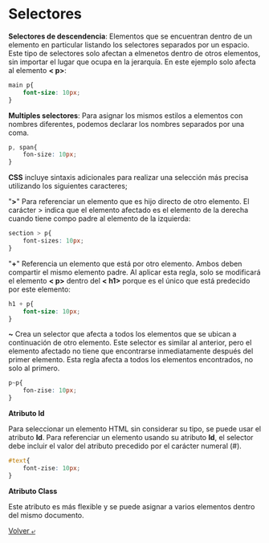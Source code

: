 # Selectores

**Selectores de descendencia**: Elementos que se encuentran dentro de un elemento en particular listando los selectores separados por un espacio. Este tipo de selectores solo afectan a elmenetos dentro de otros elementos, sin importar el lugar que ocupa en la jerarquía. En este ejemplo solo afecta al elemento **< p>**:

```CSS
main p{
    font-size: 10px;
}
```

**Multiples selectores**: Para asignar los mismos estilos a elementos con nombres diferentes, podemos declarar los nombres separados por una coma.

```CSS
p, span{
    fon-size: 10px;
}
```

**CSS** incluye sintaxis adicionales para realizar una selección más precisa utilizando los siguientes caracteres;

"**>**" Para referenciar un elemento que es hijo directo de otro elemento. El carácter > indica que el elemento afectado es el elemento de la derecha cuando tiene compo padre al elemento de la izquierda:

```CSS
section > p{
    font-sizes: 10px;
}
```

"**+**" Referencia un elemento que está por otro elemento. Ambos deben compartir el mismo elemento padre. Al aplicar esta regla, solo se modificará el elemento **< p>** dentro del **< h1>** porque es el único que está predecido por este elemento:

```CSS
h1 + p{
    font-size: 10px;
}
```

**~** Crea un selector que afecta a todos los elementos que se ubican a continuación de otro elemento. Este selector es similar al anterior, pero el elemento afectado no tiene que encontrarse inmediatamente después del primer elemento. Esta regla afecta a todos los elementos encontrados, no solo al primero.

```CSS
p~p{
    fon-zise: 10px;
}
```

**Atributo Id**

Para seleccionar un elemento HTML sin considerar su tipo, se puede usar el atributo **Id**. Para referenciar un elemento usando su atributo **Id**, el selector debe incluir el valor del atributo precedido por el carácter numeral (#).

```CSS
#text{
    font-zise: 10px;
}
```

**Atributo Class**

Este atributo es más flexible y se puede asignar a varios elementos dentro del mismo documento.

[Volver &ldca;](../README.md)